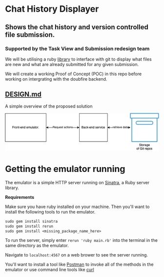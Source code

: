 # Chat History Displayer

## Shows the chat history and version controlled file submission.
### Supported by the Task View and Submission redesign team

We will be utilising a ruby [library](https://github.com/ruby-git/ruby-git) to interface with git to display what files are new and what are already submitted for any given submission. 

We will create a working Proof of Concept (POC) in this repo before working on intergrating with the doubfire backend. 

## [DESIGN.md](./DESIGN.md)

A simple overview of the proposed solution

![image](./overview.png)

# Getting the emulator running

The emulator is a simple HTTP server running on [Sinatra](https://sinatrarb.com/), a Ruby server library. 

**Requirements**

Make sure you have ruby installed on your machine. Then you'll want to install the following tools to run the emulator.

```
sudo gem install sinatra
sudo gem install rerun
sudo gem install <missing_package_name_here>
```

To run the server, simply enter `rerun 'ruby main.rb'` into the terminal in the same directory as the emulator. 

Navigate to `localhost:4567` on a web brower to see the server running.

You'll want to install a tool like [Postman](https://www.postman.com/) to invoke all of the methods in the emulator or use command line tools like [curl](https://curl.se/)